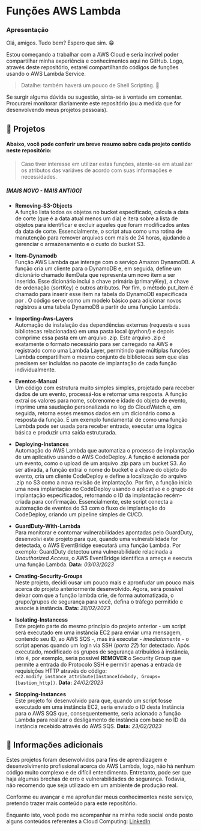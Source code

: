 # Funções AWS Lambda
### Apresentação
Olá, amigos. Tudo bem? Espero que sim. 😁

Estou começando a trabalhar com a AWS Cloud e seria incrível poder compartilhar minha experiência e conhecimentos aqui no GitHub. Logo, através deste repositório,
estarei compartilhando códigos de funções usando o AWS Lambda Service.
> Datalhe: também haverá um pouco de Shell Scripting. 🤭

Se surgir alguma dúvida ou sugestão, sinta-se à vontade em comentar. Procurarei monitorar diariamente este repositório (ou a medida que for desenvolvendo meus projetos
pessoais).

## 🚀 Projetos
#### Abaixo, você pode conferir um breve resumo sobre cada projeto contido neste repositório:

> Caso tiver interesse em utilizar estas funções, atente-se em atualizar os atributos das variáves de acordo com suas informações e necessidades.

##### [MAIS NOVO - MAIS ANTIGO]

- **Removing-S3-Objects** <br>
A função lista todos os objetos no bucket especificado, calcula a data de corte (que é a data atual menos um dia) e itera sobre a lista de objetos para identificar e excluir aqueles que foram modificados antes da data de corte. Essencialmente, o script atua como uma rotina de manutenção para remover arquivos com mais de 24 horas, ajudando a gerenciar o armazenamento e o custo do bucket S3.

- **Item-Dynamodb** <br>
Função AWS Lambda que interage com o serviço Amazon DynamoDB. A função cria um cliente para o DynamoDB e, em seguida, define um dicionário chamado itemData que representa um novo item a ser inserido. Esse dicionário inclui a chave primária (primaryKey), a chave de ordenação (sortKey) e outros atributos. Por fim, o método put_item é chamado para inserir esse item na tabela do DynamoDB especificada por <tableName>. O código serve como um modelo básico para adicionar novos registros a uma tabela DynamoDB a partir de uma função Lambda.

- **Importing-Aws-Layers** <br>
Automação de instalação das dependências externas (requests e suas bibliotecas relacionadas) em uma pasta local (python/) e depois comprime essa pasta em um arquivo .zip. Este arquivo .zip é exatamente o formato necessário para ser carregado na AWS e registrado como uma Lambda Layer, permitindo que múltiplas funções Lambda compartilhem o mesmo conjunto de bibliotecas sem que elas precisem ser incluídas no pacote de implantação de cada função individualmente.

- **Eventos-Manual** <br>
Um código com estrutura muito simples simples, projetado para receber dados de um evento, processá-los e retornar uma resposta. A função extrai os valores para nome, sobrenome e idade do objeto de evento, imprime uma saudação personalizada no log do CloudWatch e, em seguida, retorna esses mesmos dados em um dicionário como a resposta da função. É um exemplo fundamental de como uma função Lambda pode ser usada para receber entrada, executar uma lógica básica e produzir uma saída estruturada.

- **Deploying-Instances** <br>
Automação do AWS Lambda que automatiza o processo de implantação de um aplicativo usando o AWS CodeDeploy. A função é acionada por um evento, como o upload de um arquivo .zip para um bucket S3. Ao ser ativada, a função extrai o nome do bucket e a chave do objeto do evento, cria um cliente CodeDeploy e define a localização do arquivo .zip no S3 como a nova revisão de implantação. Por fim, a função inicia uma nova implantação no CodeDeploy usando o aplicativo e o grupo de implantação especificados, retornando o ID da implantação recém-criada para confirmação. Essencialmente, este script conecta a automação de eventos do S3 com o fluxo de implantação do CodeDeploy, criando um pipeline simples de CI/CD.

- **GuardDuty-With-Lambda** <br>
Para monitorar e contornar vulnerabilidades apontadas pelo GuardDuty, desenvolvi este projeto para que, quando uma vulnerabilidade for detectada, o AWS EventBridge executará uma função Lambda. Por exemplo: GuardDuty detectou uma vulnerabilidade relacinada a *Unauthorized Access*, o AWS EventBridge identifica a ameça e executa uma função Lambda. **Data:** *03/03/2023*

- **Creating-Security-Groups** <br>
Neste projeto, decidi ousar um pouco mais e apronfudar um pouco mais acerca do projeto anteriormente desenvolvido. Agora, será possível deixar com que a função lambda 
crie, de forma automatizada, o grupo/grupos de segurança para você, defina o tráfego permitido e associe à instãncia. **Data:** *28/02/2023*

- **Isolating-Instancess** <br>
Este projeto parte do mesmo princípio do projeto anterior - um script será executado em uma instância EC2 para enviar uma mensagem, contendo seu ID, ao AWS SQS -, mas
irá executar *- imediatamente -* o script apenas quando um login via SSH (*porta 22*) for detectado. Após executado, modificado os grupos de segurança atribuídos à
instância, isto é, por exemplo, seria possível **REMOVER** o Security Group que permite a entrada do Protocolo SSH e permitir apenas a entrada de requisições HTTP através do código: `ec2.modify_instance_attribute(InstanceId=body, Groups=[bastion_http])`. **Data:** *24/02/2023*

- **Stopping-Instances** <br>
Este projeto foi desenvolvido para que, quando um script fosse executado em uma instância EC2, seria enviado o ID desta Instância para o AWS SQS que, consequentemente,
seria acionado a função Lambda para realizar o desligamento de instância com base no ID da instância recebido através do AWS SQS. **Data:** *23/02/2023*

## 📑 Informações adicionais

Estes projetos foram desenvolvidos para fins de aprendizagem e desenvolvimento profissional acerca do AWS Lambda, logo, não há nenhum código muito complexo e de difícil entendimento. Entretanto, pode ser que haja algumas brechas de erro e vulnerabilidades de segurança. Todavia, não recomendo que seja utilizado em um ambiente de produção real.

Conforme eu avançar e me aprofundar meus conhecimentos neste serviço, pretendo trazer mais conteúdo para este repositório.

Enquanto isto, você pode me acompanhar na minha rede social onde posto alguns conteúdos referentes a Cloud Computing: [LinkedIn](linkedin.com/in/vitor-silva-de-antoni/)
